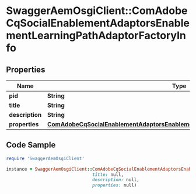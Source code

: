 # SwaggerAemOsgiClient::ComAdobeCqSocialEnablementAdaptorsEnablementLearningPathAdaptorFactoryInfo

## Properties

Name | Type | Description | Notes
------------ | ------------- | ------------- | -------------
**pid** | **String** |  | [optional] 
**title** | **String** |  | [optional] 
**description** | **String** |  | [optional] 
**properties** | [**ComAdobeCqSocialEnablementAdaptorsEnablementLearningPathAdaptorFactoryProperties**](ComAdobeCqSocialEnablementAdaptorsEnablementLearningPathAdaptorFactoryProperties.md) |  | [optional] 

## Code Sample

```ruby
require 'SwaggerAemOsgiClient'

instance = SwaggerAemOsgiClient::ComAdobeCqSocialEnablementAdaptorsEnablementLearningPathAdaptorFactoryInfo.new(pid: null,
                                 title: null,
                                 description: null,
                                 properties: null)
```


